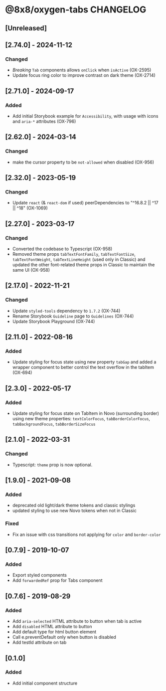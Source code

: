 # @8x8/oxygen-tabs CHANGELOG

## [Unreleased]

## [2.74.0] - 2024-11-12

### Changed

- _Breaking_ `Tab` components allows `onClick` when `isActive` (OX-2595)
- Update focus ring color to improve contrast on dark theme (OX-2714)

## [2.71.0] - 2024-09-17

### Added

- Add initial Storybook example for `Accessibility`, with usage with icons and `aria-*` attributes (OX-796)

## [2.62.0] - 2024-03-14

### Changed

- make the cursor property to be `not-allowed` when disabled (OX-956)

## [2.32.0] - 2023-05-19

### Changed

- Update `react` (& `react-dom` if used) peerDependencies to "^16.8.2 || ^17 || ^18" (OX-1069)

## [2.27.0] - 2023-03-17

### Changed

- Converted the codebase to Typescript (OX-958)
- Removed theme props `tabTextFontFamily`, `tabTextFontSize`, `tabTextFontWeight`, `tabTextLineHeight` (used only in Classic) and updated the other font-related theme props in Classic to maintain the same UI (OX-958)

## [2.17.0] - 2022-11-21

### Changed

- Update `styled-tools` dependency to `1.7.2` (OX-744)
- Rename Storybook `Guideline` page to `Guidelines` (OX-744)
- Update Storybook Playground (OX-744)

## [2.11.0] - 2022-08-16

### Added

- Update styling for focus state using new property `tabGap` and added a wrapper component to better control the text overflow in the tabItem (OX-694)

## [2.3.0] - 2022-05-17

### Added

- Update styling for focus state on TabItem in Novo (surrounding border) using new theme properties: `textColorFocus`, `tabBorderColorFocus`, `tabBackgroundFocus`, `tabBorderSizeFocus`

## [2.1.0] - 2022-03-31

### Changed

- Typescript: `theme` prop is now optional.

## [1.9.0] - 2021-09-08

### Added

- deprecated old light/dark theme tokens and classic stylings
- updated styling to use new Novo tokens when not in Classic

### Fixed

- Fix an issue with css transitions not applying for `color` and `border-color`

## [0.7.9] - 2019-10-07

### Added

- Export styled components
- Add `forwardedRef` prop for Tabs component

## [0.7.6] - 2019-08-29

### Added

- Add `aria-selected` HTML attribute to button when tab is active
- Add `disabled` HTML attribute to button
- Add default type for html button element
- Call e.preventDefault only when button is disabled
- Add testId attribute on tab

## [0.1.0]

### Added

- Add initial component structure
